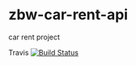 # zbw-car-rent-api
car rent project

Travis
[![Build Status](https://travis-ci.org/bschaeublin/zbw-car-rent-client.svg?branch=develop)](https://travis-ci.org/bschaeublin/zbw-car-rent-client)
